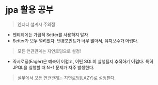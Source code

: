 # jpa 활용 공부
> 엔티티 설계시 주의점

- 엔티티에는 가급적 Setter를 사용하지 말자
- Setter가 모두 열려있다. 변경포인트가 너무 많아서, 유지보수가 어렵다.

> 모든 연관관계는 지연로딩으로 설정!
- 즉시로딩(Eager)은 예측이 어렵고, 어떤 SQL이 실행될지 추적하기 어렵다. 특히 JPQL을 실행할 때 N+1 문제가 자주 발생한다.
> 실무에서 모든 연관관계는 지연로딩(LAZY)로 설정한다.
